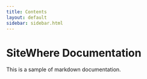 ```yaml
---
title: Contents
layout: default
sidebar: sidebar.html
---
```


SiteWhere Documentation
=======================
This is a sample of markdown documentation.